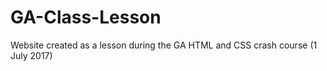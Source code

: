 # GA-Class-Lesson
Website created as a lesson during the GA HTML and CSS crash course (1 July 2017)
